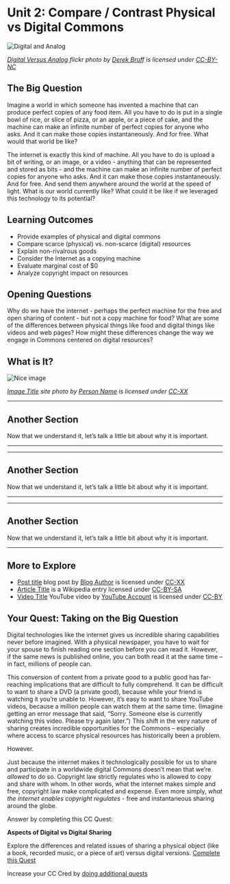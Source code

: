 # Unit 2: Compare / Contrast Physical vs Digital Commons

![Digital and Analog](https://github.com/creativecommons/cc-cert-map/blob/master/img/core/digital-analog.jpg "Digital vs Analog image, crayons on a tablet device")

*[Digital Versus Analog](https://www.flickr.com/photos/derekbruff/6134574629) flickr photo by [Derek Bruff](https://www.flickr.com/photos/derekbruff/)  is licensed under [CC-BY-NC](https://creativecommons.org/licenses/by-nc/2.0/)*


## The Big Question

Imagine a world in which someone has invented a machine that can produce perfect copies of any food item. All you have to do is put in a single bowl of rice, or slice of pizza, or an apple, or a piece of cake, and the machine can make an infinite number of perfect copies for anyone who asks. And it can make those copies instantaneously. And for free. What would that world be like?


The internet is exactly this kind of machine. All you have to do is upload a bit of writing, or an image, or a video - anything that can be represented and stored as bits - and the machine can  make an infinite number of perfect copies for anyone who asks. And it can make those copies instantaneously. And for free. And send them anywhere around the world at the speed of light. What is our world currently like? What could it be like if we leveraged this technology to its potential?

## Learning Outcomes

* Provide examples of physical and digital commons
* Compare scarce (physical) vs. non-scarce (digital) resources
* Explain non-rivalrous goods
* Consider the Internet as a copying machine
* Evaluate marginal cost of $0
* Analyze copyright impact on resources


## Opening Questions

Why do we have the internet - perhaps the perfect machine for the free and open sharing of content - but not a copy machine for food? What are some of the differences between physical things like food and digital things like videos and web pages? How might these differences change the way we engage in Commons centered on digital resources?


  
## What is It?

![Nice image](https://github.com/creativecommons/cc-cert-map/blob/master/img/core/image-placeholder.png "Nice Image")

*[Image Title](http://image.link) site photo by [Person Name](http://person.link)  is licensed under [CC-XX](http://creativecommons/org/licenselink)*





---
  
## Another Section

Now that we understand it, let’s talk a little bit about why it is important.


---

---
  
## Another Section

Now that we understand it, let’s talk a little bit about why it is important.


---

---
  
## Another Section

Now that we understand it, let’s talk a little bit about why it is important.


---


## More to Explore


* [Post title](http://post.link) blog post by [Blog Author](http://blog.link)  is licensed under [CC-XX](http://creativecommons.org/licenses/licenselink)
* [Article Title](https://en.wikipedia.org/wiki/link) is a Wikipedia entry licensed under [CC-BY-SA](http://creativecommons.org/licenses/by-sa/3.0/)
* [Video Title](https://www.youtube.com/watch?v=) YouTube video by [YouTube Account](https://www.youtube.com/channel/-----)  is licensed under [CC-BY](https://creativecommons.org/licenses/by/3.0/)

  
## Your Quest: Taking on the Big Question

Digital technologies like the internet gives us incredible sharing capabilities never before imagined. With a physical newspaper, you have to wait for your spouse to finish reading one section before you can read it. However, if the same news is published online, you can both read it at the same time – in fact, millions of people can.


This conversion of content from a private good to a public good has far-reaching implications that are difficult to fully comprehend. It can be difficult to want to share a DVD (a private good), because while your friend is watching it you’re unable to. However, it’s easy to want to share YouTube videos, because a million people can watch them at the same time. (Imagine getting an error message that said, “Sorry. Someone else is currently watching this video. Please try again later.”) This shift in the very nature of sharing creates incredible opportunities for the Commons – especially where access to scarce physical resources has historically been a problem.


However.


Just because the internet makes it technologically possible for us to share and participate in a worldwide digital Commons doesn’t mean that we’re *allowed* to do so. Copyright law strictly regulates who is allowed to copy and share with whom. In other words, what the internet makes simple and free, copyright law make complicated and expense. Even more simply, *what the internet enables copyright regulates* - free and instantaneous sharing around the globe.


Answer by completing this CC Quest:

**Aspects of Digital vs Digital Sharing**

Explore the differences and related issues of sharing a physical object (like a book, recorded music, or a piece of art) versus digital versions. [Complete this Quest](https://quests.creativecommons.org/assignments/aspects-of-digital-vs-digital-sharing/)

Increase your CC Cred by [doing additional quests](https://quests.creativecommons.org/cats/physical-digital/)

